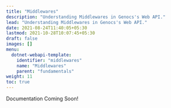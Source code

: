 ```yaml
---
title: "Middlewares"
description: "Understanding Middlewares in Genocs's Web API."
lead: "Understanding Middlewares in Genocs's Web API."
date: 2021-08-24T11:40:05+05:30
lastmod: 2021-10-28T10:07:45+05:30
draft: false
images: []
menu:
  dotnet-webapi-template:
    identifier: "middlewares"
    name: "Middlewares"
    parent: "fundamentals"
weight: 11
toc: true
---
```


Documentation Coming Soon!
